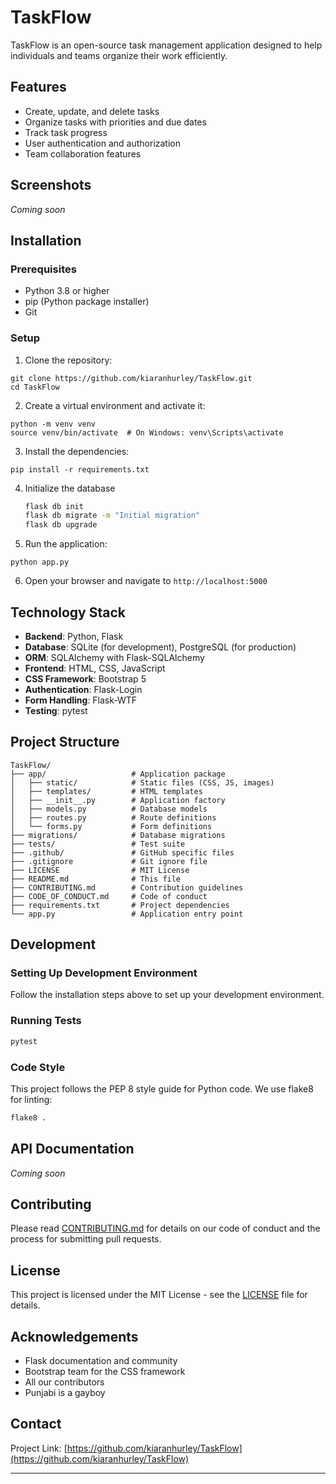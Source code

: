 # TaskFlow

TaskFlow is an open-source task management application designed to help individuals and teams organize their work efficiently.

## Features

- Create, update, and delete tasks
- Organize tasks with priorities and due dates
- Track task progress
- User authentication and authorization
- Team collaboration features

## Screenshots

*Coming soon*

## Installation

### Prerequisites

- Python 3.8 or higher
- pip (Python package installer)
- Git

### Setup

1. Clone the repository:
```
git clone https://github.com/kiaranhurley/TaskFlow.git
cd TaskFlow
```

2. Create a virtual environment and activate it:
```
python -m venv venv
source venv/bin/activate  # On Windows: venv\Scripts\activate
```

3. Install the dependencies:
```
pip install -r requirements.txt
```

4. Initialize the database
   ```bash
   flask db init
   flask db migrate -m "Initial migration"
   flask db upgrade
   ```

5. Run the application:
```
python app.py
```

6. Open your browser and navigate to `http://localhost:5000`

## Technology Stack

- **Backend**: Python, Flask
- **Database**: SQLite (for development), PostgreSQL (for production)
- **ORM**: SQLAlchemy with Flask-SQLAlchemy
- **Frontend**: HTML, CSS, JavaScript
- **CSS Framework**: Bootstrap 5
- **Authentication**: Flask-Login
- **Form Handling**: Flask-WTF
- **Testing**: pytest

## Project Structure

```
TaskFlow/
├── app/                   # Application package
│   ├── static/            # Static files (CSS, JS, images)
│   ├── templates/         # HTML templates
│   ├── __init__.py        # Application factory
│   ├── models.py          # Database models
│   ├── routes.py          # Route definitions
│   └── forms.py           # Form definitions
├── migrations/            # Database migrations
├── tests/                 # Test suite
├── .github/               # GitHub specific files
├── .gitignore             # Git ignore file
├── LICENSE                # MIT License
├── README.md              # This file
├── CONTRIBUTING.md        # Contribution guidelines
├── CODE_OF_CONDUCT.md     # Code of conduct
├── requirements.txt       # Project dependencies
└── app.py                 # Application entry point
```

## Development

### Setting Up Development Environment

Follow the installation steps above to set up your development environment.

### Running Tests

```bash
pytest
```

### Code Style

This project follows the PEP 8 style guide for Python code. We use flake8 for linting:

```bash
flake8 .
```

## API Documentation

*Coming soon*

## Contributing

Please read [CONTRIBUTING.md](CONTRIBUTING.md) for details on our code of conduct and the process for submitting pull requests.

## License

This project is licensed under the MIT License - see the [LICENSE](LICENSE) file for details.

## Acknowledgements

- Flask documentation and community
- Bootstrap team for the CSS framework
- All our contributors
- Punjabi is a gayboy

## Contact

Project Link: [https://github.com/kiaranhurley/TaskFlow](https://github.com/kiaranhurley/TaskFlow)

---
